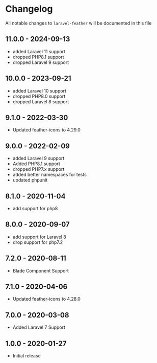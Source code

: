# Changelog

All notable changes to `laravel-feather` will be documented in this file

## 11.0.0 - 2024-09-13

- added Laravel 11 support
- dropped PHP8.1 support
- dropped Laravel 9 support

## 10.0.0 - 2023-09-21

- added Laravel 10 support
- dropped PHP8.0 support
- dropped Laravel 8 support

## 9.1.0 - 2022-03-30

- Updated feather-icons to 4.29.0

## 9.0.0 - 2022-02-09

- added Laravel 9 support
- Added PHP8.1 support
- dropped PHP7.x support
- added better namespaces for tests
- updated phpunit

## 8.1.0 - 2020-11-04

- add support for php8

## 8.0.0 - 2020-09-07

- add support for Laravel 8
- drop support for php7.2

## 7.2.0 - 2020-08-11

- Blade Component Support

## 7.1.0 - 2020-04-06

- Updated feather-icons to 4.28.0

## 7.0.0 - 2020-03-08

- Added Laravel 7 Support

## 1.0.0 - 2020-01-27

- Initial release
